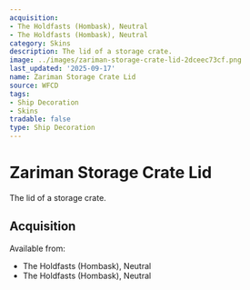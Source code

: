 ```yaml
---
acquisition:
- The Holdfasts (Hombask), Neutral
- The Holdfasts (Hombask), Neutral
category: Skins
description: The lid of a storage crate.
image: ../images/zariman-storage-crate-lid-2dceec73cf.png
last_updated: '2025-09-17'
name: Zariman Storage Crate Lid
source: WFCD
tags:
- Ship Decoration
- Skins
tradable: false
type: Ship Decoration
---
```


# Zariman Storage Crate Lid

The lid of a storage crate.

## Acquisition

Available from:
- The Holdfasts (Hombask), Neutral
- The Holdfasts (Hombask), Neutral

